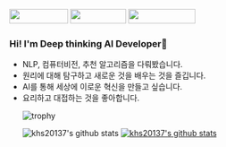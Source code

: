 <a href="link" target="_blank"><img src="https://img.shields.io/badge/Contact ME-000000?style=flat&logo=gmail&logoColor=#EA4335" width="105px" height="26px"/></a>
<a href="link" target="_blank"><img src="https://img.shields.io/badge/Portfolio-000000?style=flat&logo=notion&logoColor=#000000" width="100px" height="26px"/></a>
<a href="link" target="_blank"><img src="https://img.shields.io/badge/HansungKim-000000?style=flat&logo=linkedin&logoColor=##0A66C2" width="120px" height="26px"/></a>

<h3>Hi! I'm Deep thinking AI Developer🤔</h3>
<ul>
  <li>NLP, 컴퓨터비전, 추천 알고리즘을 다뤄봤습니다.</li>
  <li>원리에 대해 탐구하고 새로운 것을 배우는 것을 즐깁니다.</li>
  <li>AI를 통해 세상에 이로운 혁신을 만들고 싶습니다.</li>
  <li>요리하고 대접하는 것을 좋아합니다.</li>

![trophy](https://github-profile-trophy.vercel.app/?username=khs20137&theme=algolia)


![khs20137's github stats](https://github-readme-stats.vercel.app/api?username=khs20137&show_icons=true&theme=algolia)
[![khs20137's github stats](https://github-readme-stats.vercel.app/api/top-langs/?username=khs20137&show_icons=true&hide_border=true&title_color=004386&icon_color=004386&layout=compact&theme=algolia)](https://github.com/khs20137)


<!---
khs20137/khs20137 is a ✨ special ✨ repository because its `README.md` (this file) appears on your GitHub profile.
You can click the Preview link to take a look at your changes.

<img src="이미지 URL" width="?%" height="?%">
--->
